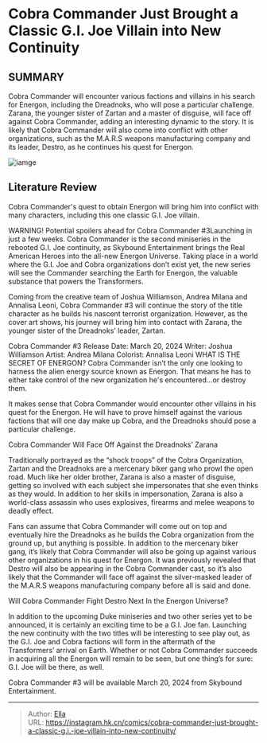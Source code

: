 # Cobra Commander Just Brought a Classic G.I. Joe Villain into New Continuity


## SUMMARY 



  Cobra Commander will encounter various factions and villains in his search for Energon, including the Dreadnoks, who will pose a particular challenge.   Zarana, the younger sister of Zartan and a master of disguise, will face off against Cobra Commander, adding an interesting dynamic to the story.   It is likely that Cobra Commander will also come into conflict with other organizations, such as the M.A.R.S weapons manufacturing company and its leader, Destro, as he continues his quest for Energon.  

![iamge](https://static1.srcdn.com/wordpress/wp-content/uploads/2023/12/gi-joe-cobra-commander.jpg)

## Literature Review

Cobra Commander&#39;s quest to obtain Energon will bring him into conflict with many characters, including this one classic G.I. Joe villain.




WARNING! Potential spoilers ahead for Cobra Commander #3Launching in just a few weeks. Cobra Commander is the second miniseries in the rebooted G.I. Joe continuity, as Skybound Entertainment brings the Real American Heroes into the all-new Energon Universe. Taking place in a world where the G.I. Joe and Cobra organizations don’t exist yet, the new series will see the Commander searching the Earth for Energon, the valuable substance that powers the Transformers.




Coming from the creative team of Joshua Williamson, Andrea Milana and Annalisa Leoni, Cobra Commander #3 will continue the story of the title character as he builds his nascent terrorist organization. However, as the cover art shows, his journey will bring him into contact with Zarana, the younger sister of the Dreadnoks’ leader, Zartan.

 Cobra Commander #3                 Release Date:  March 20, 2024    Writer:  Joshua Williamson    Artist:  Andrea Milana    Colorist:  Annalisa Leoni   WHAT IS THE SECRET OF ENERGON? Cobra Commander isn’t the only one looking to harness the alien energy source known as Energon. That means he has to either take control of the new organization he&#39;s encountered…or destroy them.   



It makes sense that Cobra Commander would encounter other villains in his quest for the Energon. He will have to prove himself against the various factions that will one day make up Cobra, and the Dreadnoks should pose a particular challenge.





 Cobra Commander Will Face Off Against the Dreadnoks’ Zarana 


          

Traditionally portrayed as the “shock troops” of the Cobra Organization, Zartan and the Dreadnoks are a mercenary biker gang who prowl the open road. Much like her older brother, Zarana is also a master of disguise, getting so involved with each subject she impersonates that she even thinks as they would. In addition to her skills in impersonation, Zarana is also a world-class assassin who uses explosives, firearms and melee weapons to deadly effect.

Fans can assume that Cobra Commander will come out on top and eventually hire the Dreadnoks as he builds the Cobra organization from the ground up, but anything is possible. In addition to the mercenary biker gang, it’s likely that Cobra Commander will also be going up against various other organizations in his quest for Energon. It was previously revealed that Destro will also be appearing in the Cobra Commander cast, so it’s also likely that the Commander will face off against the silver-masked leader of the M.A.R.S weapons manufacturing company before all is said and done.






 Will Cobra Commander Fight Destro Next In the Energon Universe? 
          

In addition to the upcoming Duke miniseries and two other series yet to be announced, it is certainly an exciting time to be a G.I. Joe fan. Launching the new continuity with the two titles will be interesting to see play out, as the G.I. Joe and Cobra factions will form in the aftermath of the Transformers’ arrival on Earth. Whether or not Cobra Commander succeeds in acquiring all the Energon will remain to be seen, but one thing’s for sure: G.I. Joe will be there, as well.



Cobra Commander #3 will be available March 20, 2024 from Skybound Entertainment.





---

> Author: [Ella](https://instagram.hk.cn/)  
> URL: https://instagram.hk.cn/comics/cobra-commander-just-brought-a-classic-g.i.-joe-villain-into-new-continuity/  

